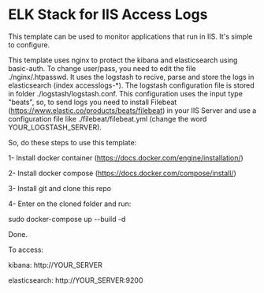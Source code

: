 # ELK Stack for IIS Access Logs

This template can be used to monitor applications that run in IIS. It's simple to configure.

This template uses nginx to protect the kibana and elasticsearch using basic-auth. To change user/pass, you need to edit the file ./nginx/.htpasswd. It uses the logstash to recive, parse and store the logs in elasticsearch (index accesslogs-*). The logstash configuration file is stored in folder ./logstash/logstash.conf. This configuration uses the input type "beats", so, to send logs you need to install Filebeat (https://www.elastic.co/products/beats/filebeat) in your IIS Server and use a configuration file like ./filebeat/filebeat.yml (change the word YOUR_LOGSTASH_SERVER).

So, do these steps to use this template:

  1- Install docker container (https://docs.docker.com/engine/installation/)
  
  2- Install docker compose (https://docs.docker.com/compose/install/)
  
  3- Install git and clone this repo
  
  4- Enter on the cloned folder and run:
  
  sudo docker-compose up --build -d

Done.

To access:

  kibana: http://YOUR_SERVER

  elasticsearch: http://YOUR_SERVER:9200
